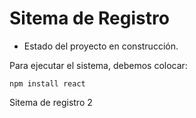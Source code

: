 <h1>Sitema de Registro</h1>

- Estado del proyecto en construcción.

Para ejecutar el sistema, debemos colocar:

```npm install react```

Sitema de registro 2

